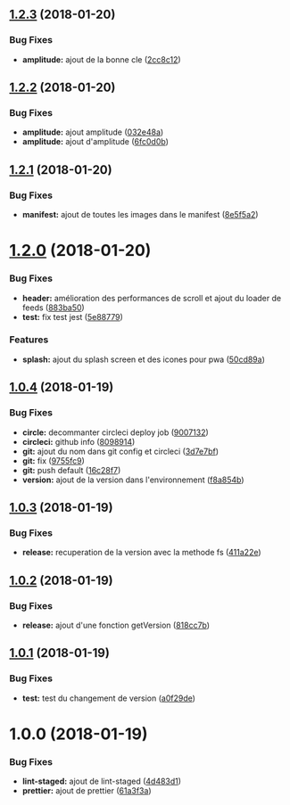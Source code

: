 <a name="1.2.3"></a>
## [1.2.3](https://bitbucket.org/MarquesDev/jsjitsu-interface/compare/v1.2.2...v1.2.3) (2018-01-20)


### Bug Fixes

* **amplitude:** ajout de la bonne cle ([2cc8c12](https://bitbucket.org/MarquesDev/jsjitsu-interface/commits/2cc8c12))



<a name="1.2.2"></a>
## [1.2.2](https://bitbucket.org/MarquesDev/jsjitsu-interface/compare/v1.2.1...v1.2.2) (2018-01-20)


### Bug Fixes

* **amplitude:** ajout amplitude ([032e48a](https://bitbucket.org/MarquesDev/jsjitsu-interface/commits/032e48a))
* **amplitude:** ajout d'amplitude ([6fc0d0b](https://bitbucket.org/MarquesDev/jsjitsu-interface/commits/6fc0d0b))



<a name="1.2.1"></a>
## [1.2.1](https://bitbucket.org/MarquesDev/jsjitsu-interface/compare/v1.2.0...v1.2.1) (2018-01-20)


### Bug Fixes

* **manifest:** ajout de toutes les images dans le manifest ([8e5f5a2](https://bitbucket.org/MarquesDev/jsjitsu-interface/commits/8e5f5a2))



<a name="1.2.0"></a>
# [1.2.0](https://bitbucket.org/MarquesDev/jsjitsu-interface/compare/v1.0.4...v1.2.0) (2018-01-20)


### Bug Fixes

* **header:** amélioration des performances de scroll et ajout du loader de feeds ([883ba50](https://bitbucket.org/MarquesDev/jsjitsu-interface/commits/883ba50))
* **test:** fix test jest ([5e88779](https://bitbucket.org/MarquesDev/jsjitsu-interface/commits/5e88779))


### Features

* **splash:** ajout du splash screen et des icones pour pwa ([50cd89a](https://bitbucket.org/MarquesDev/jsjitsu-interface/commits/50cd89a))



<a name="1.0.4"></a>
## [1.0.4](https://bitbucket.org/MarquesDev/jsjitsu-interface/compare/v1.0.3...v1.0.4) (2018-01-19)


### Bug Fixes

* **circle:** decommanter circleci deploy job ([9007132](https://bitbucket.org/MarquesDev/jsjitsu-interface/commits/9007132))
* **circleci:** github info ([8098914](https://bitbucket.org/MarquesDev/jsjitsu-interface/commits/8098914))
* **git:** ajout du nom dans git config et circleci ([3d7e7bf](https://bitbucket.org/MarquesDev/jsjitsu-interface/commits/3d7e7bf))
* **git:** fix ([9755fc9](https://bitbucket.org/MarquesDev/jsjitsu-interface/commits/9755fc9))
* **git:** push default ([16c28f7](https://bitbucket.org/MarquesDev/jsjitsu-interface/commits/16c28f7))
* **version:** ajout de la version dans l'environnement ([f8a854b](https://bitbucket.org/MarquesDev/jsjitsu-interface/commits/f8a854b))



<a name="1.0.3"></a>
## [1.0.3](https://bitbucket.org/MarquesDev/jsjitsu-interface/compare/v1.0.2...v1.0.3) (2018-01-19)


### Bug Fixes

* **release:** recuperation de la version avec la methode fs ([411a22e](https://bitbucket.org/MarquesDev/jsjitsu-interface/commits/411a22e))



<a name="1.0.2"></a>
## [1.0.2](https://bitbucket.org/MarquesDev/jsjitsu-interface/compare/v1.0.1...v1.0.2) (2018-01-19)


### Bug Fixes

* **release:** ajout d'une fonction getVersion ([818cc7b](https://bitbucket.org/MarquesDev/jsjitsu-interface/commits/818cc7b))



<a name="1.0.1"></a>
## [1.0.1](https://bitbucket.org/MarquesDev/jsjitsu-interface/compare/v1.0.0...v1.0.1) (2018-01-19)


### Bug Fixes

* **test:** test du changement de version ([a0f29de](https://bitbucket.org/MarquesDev/jsjitsu-interface/commits/a0f29de))



<a name="1.0.0"></a>
# 1.0.0 (2018-01-19)


### Bug Fixes

* **lint-staged:** ajout de lint-staged ([4d483d1](https://bitbucket.org/MarquesDev/jsjitsu-interface/commits/4d483d1))
* **prettier:** ajout de prettier ([61a3f3a](https://bitbucket.org/MarquesDev/jsjitsu-interface/commits/61a3f3a))



